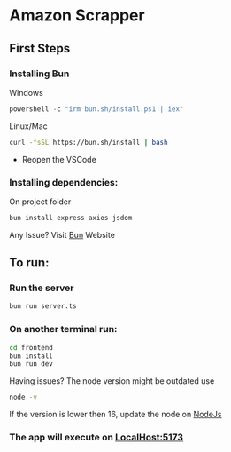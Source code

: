 # Amazon Scrapper

## First Steps

### Installing Bun
Windows
```powershell
powershell -c "irm bun.sh/install.ps1 | iex"
```
Linux/Mac
```bash
curl -fsSL https://bun.sh/install | bash
```
- Reopen the VSCode

### Installing dependencies:
On project folder
```bash
bun install express axios jsdom
```

Any Issue? Visit <a href="https://bun.sh">Bun</a> Website
## To run:

### Run the server
```bash
bun run server.ts
```
### On another terminal run:
```bash
cd frontend
bun install
bun run dev
```
Having issues? The node version might be outdated
use 
```bash
node -v
```
If the version is lower then 16, update the node on [NodeJs](https://nodejs.org/en/download)

### The app will execute on [LocalHost:5173](http://localhost:5173/)

